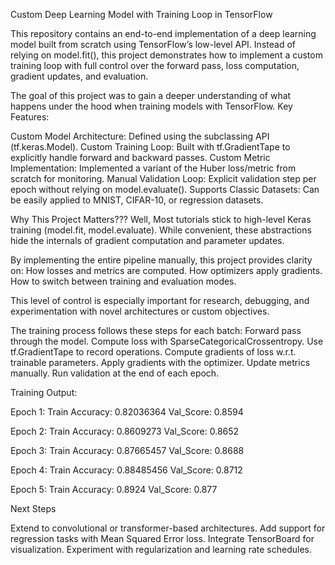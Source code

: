 Custom Deep Learning Model with Training Loop in TensorFlow

This repository contains an end-to-end implementation of a deep learning model built from scratch using TensorFlow’s low-level API.
Instead of relying on model.fit(), this project demonstrates how to implement a custom training loop with full control over the forward pass, loss computation, gradient updates, and evaluation.

The goal of this project was to gain a deeper understanding of what happens under the hood when training models with TensorFlow.
Key Features:

Custom Model Architecture: Defined using the subclassing API (tf.keras.Model).
Custom Training Loop: Built with tf.GradientTape to explicitly handle forward and backward passes.
Custom Metric Implementation: Implemented a variant of the Huber loss/metric from scratch for monitoring.
Manual Validation Loop: Explicit validation step per epoch without relying on model.evaluate().
Supports Classic Datasets: Can be easily applied to MNIST, CIFAR-10, or regression datasets.

Why This Project Matters???
Well, Most tutorials stick to high-level Keras training (model.fit, model.evaluate).
While convenient, these abstractions hide the internals of gradient computation and parameter updates.


By implementing the entire pipeline manually, this project provides clarity on:
How losses and metrics are computed.
How optimizers apply gradients.
How to switch between training and evaluation modes.

This level of control is especially important for research, debugging, and experimentation with novel architectures or custom objectives.

The training process follows these steps for each batch: 
Forward pass through the model. Compute loss with SparseCategoricalCrossentropy. Use tf.GradientTape to record operations. 
Compute gradients of loss w.r.t. trainable parameters. Apply gradients with the optimizer. Update metrics manually. Run validation at the end of each epoch.

Training Output:

Epoch 1:
Train Accuracy:  0.82036364
Val_Score:  0.8594

Epoch 2:
Train Accuracy:  0.8609273
Val_Score:  0.8652

Epoch 3:
Train Accuracy:  0.87665457
Val_Score:  0.8688


Epoch 4:
Train Accuracy:  0.88485456
Val_Score:  0.8712

Epoch 5:
Train Accuracy:  0.8924
Val_Score:  0.877


Next Steps

Extend to convolutional or transformer-based architectures.
Add support for regression tasks with Mean Squared Error loss.
Integrate TensorBoard for visualization.
Experiment with regularization and learning rate schedules.
